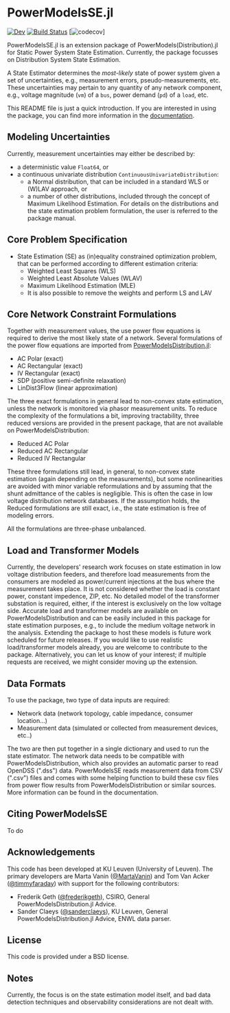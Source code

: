# PowerModelsSE.jl

[![Dev](https://img.shields.io/badge/docs-dev-blue.svg)](https://timmyfaraday.github.io/PowerModelsSE.jl/dev)
[![Build Status](https://travis-ci.com/Electa-Git/PowerModelsSE.jl.svg?branch=master)](https://travis-ci.com/Electa-Git/PowerModelsSE.jl)
[![codecov](https://codecov.io/gh/Electa-Git/PowerModelsSE.jl/branch/master/graph/badge.svg?token=vATNv5wVsp)]

PowerModelsSE.jl is an extension package of PowerModels(Distribution).jl for Static Power System State Estimation. Currently, the package focusses on Distribution System State Estimation.

A State Estimator determines the *most-likely* state of power system given a set of uncertainties, e.g., measurement errors,
pseudo-measurements, etc. These uncertainties may pertain to any quantity of any network component, e.g., voltage magnitude (`vm`) of a `bus`, power demand (`pd`) of a `load`, etc.

This README file is just a quick introduction. If you are interested in using the package, you can find more information in the [documentation](https://timmyfaraday.github.io/PowerModelsSE.jl/dev/).

## Modeling Uncertainties

Currently, measurement uncertainties may either be described by:
- a deterministic value `Float64`, or
- a continuous univariate distribution `ContinuousUnivariateDistribution`:
    * a Normal distribution, that can be included in a standard WLS or (W)LAV approach, or
    * a number of other distributions, included through the concept of Maximum Likelihood Estimation.
For details on the distributions and the state estimation problem formulation, the user is referred to the package manual.

## Core Problem Specification

- State Estimation (SE) as (in)equality constrained optimization problem, that can be performed according to different estimation criteria:
    - Weighted Least Squares (WLS)
    - Weighted Least Absolute Values (WLAV)
    - Maximum Likelihood Estimation (MLE)
    - It is also possible to remove the weights and perform LS and LAV

## Core Network Constraint Formulations

Together with measurement values, the use power flow equations is required to derive the most likely state of a network.
Several formulations of the power flow equations are imported from [PowerModelsDistribution.jl](https://github.com/lanl-ansi/PowerModelsDistribution.jl):
- AC Polar (exact)
- AC Rectangular (exact)
- IV Rectangular (exact)
- SDP (positive semi-definite relaxation)
- LinDist3Flow (linear approximation)

The three exact formulations in general lead to non-convex state estimation, unless the network is monitored via phasor measurement units. To reduce the complexity of the formulations a bit, improving tractability, three reduced versions are provided in the present package, that are not available on PowerModelsDistribution:

- Reduced AC Polar
- Reduced AC Rectangular
- Reduced IV Rectangular

These three formulations still lead, in general, to non-convex state estimation (again depending on the measurements), but some nonlinearities are avoided with minor variable reformulations and by assuming that the shunt admittance of the cables is negligible. This is often the case in low voltage distribution network databases. If the assumption holds, the Reduced formulations are still exact, i.e., the state estimation is free of modeling errors.

All the formulations are three-phase unbalanced.

## Load and Transformer Models

Currently, the developers' research work focuses on state estimation in low voltage distribution feeders, and therefore load measurements from the consumers are modeled as power/current injections at the bus where the measurement takes place. It is not considered whether the load is constant power, constant impedence, ZIP, etc.
No detailed model of the transformer substation is required, either, if the interest is exclusively on the low voltage side.
Accurate load and transformer models are available on PowerModelsDistribution and can be easily included in this package for state estimation purposes, e.g., to include the medium voltage network in the analysis. Extending the package to host these models is future work scheduled for future releases. If you would like to use realistic load/transformer models already, you are welcome to contribute to the package. Alternatively, you can let us know of your interest; if multiple requests are received, we might consider moving up the extension.

## Data Formats

To use the package, two type of data inputs are required:
- Network data (network topology, cable impedance, consumer location...)
- Measurement data (simulated or collected from measurement devices, etc..)

The two are then put together in a single dictionary and used to run the state estimator.
The network data needs to be compatible with PowerModelsDistribution, which also provides an automatic parser to read OpenDSS (".dss") data.
PowerModelsSE reads measurement data from CSV (".csv") files and comes with some helping function to build these csv files from power flow results from PowerModelsDistribution or similar sources.
More information can be found in the documentation.

## Citing PowerModelsSE

To do

## Acknowledgements

This code has been developed at KU Leuven (University of Leuven). The primary
developers are Marta Vanin ([@MartaVanin](https://github.com/MartaVanin)) and Tom Van Acker ([@timmyfaraday](https://github.com/timmyfaraday)) with support for
the following contributors:

- Frederik Geth ([@frederikgeth](https://github.com/frederikgeth)), CSIRO, General PowerModelsDistribution.jl Advice.
- Sander Claeys ([@sanderclaeys](https://github.com/sanderclaeys)), KU Leuven, General PowerModelsDistribution.jl Advice, ENWL data parser.

## License

This code is provided under a BSD license.

## Notes

Currently, the focus is on the state estimation model itself, and bad data detection techniques and observability considerations are not dealt with.
